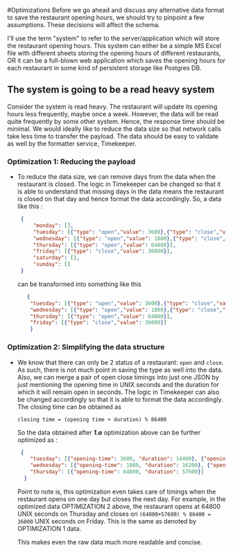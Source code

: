 #Optimizations
Before we go ahead and discuss any alternative data format to save the restaurant opening hours, we should try to
pinpoint a few assumptions. These decisions will affect the schema.

I'll use the term "system" to refer to the server/application which will store the restaurant opening hours. This
system can either be a simple MS Excel file with different sheets storing the opening hours of different restaurants, OR
it can be a full-blown web application which saves the opening hours for each restaurant in some kind of persistent
storage like Postgres DB.

## The system is going to be a read heavy system
Consider the system is read heavy. The restaurant will update its opening hours less frequently, maybe once a week. 
However, the data will be read quite frequently by some other system. Hence, the response time should be minimal. 
We would ideally like to reduce the data size so that network calls take less time to transfer the payload. The data 
should be easy to validate as well by the formatter service, Timekeeper.

### Optimization 1: Reducing the payload
- To reduce the data size, we can remove days from the data when the restaurant is closed. The logic in Timekeeper 
  can be changed so that it is able to understand that missing days in the data means the restaurant is closed on
  that day and hence format the data accordingly.
  So, a data like this :

   ```json
    {
        "monday": [],
        "tuesday": [{"type": "open","value": 3600},{"type": "close","value": 18000}, {"type": "open","value": 40000},{"type": "close","value": 80000}],
        "wednesday": [{"type": "open","value": 1800},{"type": "close","value": 18000}, {"type": "open","value": 30000},{"type": "close","value": 80000}],
        "thursday": [{"type": "open","value": 64800}],
        "friday": [{"type": "close","value": 36000}],
        "saturday": [],
        "sunday": []
    }
    ```

  can be transformed into something like this
    ```json
       {
        "tuesday": [{"type": "open","value": 3600},{"type": "close","value": 18000}, {"type": "open","value": 40000},{"type": "close","value": 80000}],
        "wednesday": [{"type": "open","value": 1800},{"type": "close","value": 18000}, {"type": "open","value": 30000},{"type": "close","value": 80000}],
        "thursday": [{"type": "open","value": 64800}],
        "friday": [{"type": "close","value": 36000}]
        }
    ```
### Optimization 2: Simplifying the data structure
- We know that there can only be 2 status of a restaurant: `open` and `close`. As such, there is not much point in
  saving the type as well into the data. Also, we can merge a pair of open close timings into just one JSON by just
  mentioning the opening time in UNIX seconds and the duration for which it will remain open in seconds. The logic in Timekeeper
  can also be changed accordingly so that it is able to format the data accordingly.
  The closing time can be obtained as

  `closing time = (opening time + duration) % 86400`

  So the data obtained after _**1.a**_ optimization above can be further optimized as :

    ```json
     {
        "tuesday": [{"opening-time": 3600, "duration": 14400}, {"opening-time": 40000, "duration": 40000}],
        "wednesday": [{"opening-time": 1800, "duration": 16200}, {"opening-time": 30000, "duration": 50000}],
        "thursday": [{"opening-time": 64800, "duration": 57600}]
      }
    ```
  Point to note is, this optimization even takes care of timings when the restaurant opens on one day but closes
  the next day. For example, in the optimized data OPTIMIZATION 2 above, the restaurant opens at 64800 UNIX seconds
  on Thursday and closes on `(64800+57600) % 86400 = 36000` UNIX seconds on Friday. This is the same as denoted
  by OPTIMIZATION 1 data.

  This makes even the raw data much more readable and concise.
